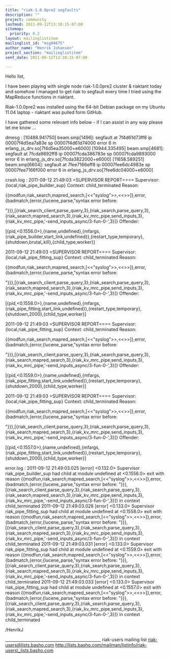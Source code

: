 ```yaml
---
title: "riak-1.0.0pre2 segfaults"
description: ""
project: community
lastmod: 2011-09-12T13:10:15-07:00
sitemap:
  priority: 0.2
layout: mailinglistitem
mailinglist_id: "msg04675"
author_name: "Henrik Johansen"
project_section: "mailinglistitem"
sent_date: 2011-09-12T13:10:15-07:00

---
```




Hello list,

I have been playing with single node riak-1.0.0pre2 cluster & riaktant 
today and somehow I managed to get riak to segfault every time I tried 
using the MapReduce functions in riaktant.


Riak-1.0.0pre2 was installed using the 64-bit Debian package on my
Ubuntu 11.04 laptop - riaktant was pulled form GitHub.

I have gathered some relevant info below - if I can assist in any way
please let me know ...

dmesg :
[10488.941750] beam.smp[1496]: segfault at 7f4d61d73ff8 ip 00007f4d5ea7a83e sp 
00007f4d61d74000 error 6 in erlang\_js\_drv.so[7f4d5ea35000+e6000]
[10944.335495] beam.smp[4681]: segfault at 7fcda9892ff8 ip 00007fcda386783e sp 
00007fcda9893000 error 6 in erlang\_js\_drv.so[7fcda3822000+e6000]
[11658.589251] beam.smp[6604]: segfault at 7fee7166eff8 ip 00007fee6dc4983e sp 
00007fee7166f000 error 6 in erlang\_js\_drv.so[7fee6dc04000+e6000]

crash.log :
2011-09-12 21:49:03 =SUPERVISOR REPORT====
 Supervisor: {local,riak\_pipe\_builder\_sup}
 Context: child\_terminated
 Reason:
 
{{modfun,riak\_search,mapred\_search,[<<"syslog">>,<<>>]},error,{badmatch,{error,{lucene\_parse,"syntax
 error before:
 
"}}},[{riak\_search\_client,parse\_query,3},{riak\_search,parse\_query,3},{riak\_search,mapred\_search,3},{riak\_kv\_mrc\_pipe,send\_inputs,3},{riak\_kv\_mrc\_pipe,'-send\_inputs\_async/3-fun-0-',3}]}
 Offender:
 
[{pid,<0.1556.0>},{name,undefined},{mfargs,{riak\_pipe\_builder,start\_link,undefined}},{restart\_type,temporary},{shutdown,brutal\_kill},{child\_type,worker}]

2011-09-12 21:49:03 =SUPERVISOR REPORT====
 Supervisor: {local,riak\_pipe\_fitting\_sup}
 Context: child\_terminated
 Reason:
 
{{modfun,riak\_search,mapred\_search,[<<"syslog">>,<<>>]},error,{badmatch,{error,{lucene\_parse,"syntax
 error before:
 
"}}},[{riak\_search\_client,parse\_query,3},{riak\_search,parse\_query,3},{riak\_search,mapred\_search,3},{riak\_kv\_mrc\_pipe,send\_inputs,3},{riak\_kv\_mrc\_pipe,'-send\_inputs\_async/3-fun-0-',3}]}
 Offender:
 
[{pid,<0.1558.0>},{name,undefined},{mfargs,{riak\_pipe\_fitting,start\_link,undefined}},{restart\_type,temporary},{shutdown,2000},{child\_type,worker}]

2011-09-12 21:49:03 =SUPERVISOR REPORT====
 Supervisor: {local,riak\_pipe\_fitting\_sup}
 Context: child\_terminated
 Reason:
 
{{modfun,riak\_search,mapred\_search,[<<"syslog">>,<<>>]},error,{badmatch,{error,{lucene\_parse,"syntax
 error before:
 
"}}},[{riak\_search\_client,parse\_query,3},{riak\_search,parse\_query,3},{riak\_search,mapred\_search,3},{riak\_kv\_mrc\_pipe,send\_inputs,3},{riak\_kv\_mrc\_pipe,'-send\_inputs\_async/3-fun-0-',3}]}
 Offender:
 
[{pid,<0.1559.0>},{name,undefined},{mfargs,{riak\_pipe\_fitting,start\_link,undefined}},{restart\_type,temporary},{shutdown,2000},{child\_type,worker}]

2011-09-12 21:49:03 =SUPERVISOR REPORT====
 Supervisor: {local,riak\_pipe\_fitting\_sup}
 Context: child\_terminated
 Reason:
 
{{modfun,riak\_search,mapred\_search,[<<"syslog">>,<<>>]},error,{badmatch,{error,{lucene\_parse,"syntax
 error before:
 
"}}},[{riak\_search\_client,parse\_query,3},{riak\_search,parse\_query,3},{riak\_search,mapred\_search,3},{riak\_kv\_mrc\_pipe,send\_inputs,3},{riak\_kv\_mrc\_pipe,'-send\_inputs\_async/3-fun-0-',3}]}
 Offender:
 
[{pid,<0.1557.0>},{name,undefined},{mfargs,{riak\_pipe\_fitting,start\_link,undefined}},{restart\_type,temporary},{shutdown,2000},{child\_type,worker}]

error.log :
2011-09-12 21:49:03.025 [error] <0.132.0> Supervisor riak\_pipe\_builder\_sup had child 
at module undefined at <0.1556.0> exit with reason
{{modfun,riak\_search,mapred\_search,[<<"syslog">>,<<>>]},error,{badmatch,{error,{lucene\_parse,"syntax
error before:
"}}},[{riak\_search\_client,parse\_query,3},{riak\_search,parse\_query,3},{riak\_search,mapred\_search,3},{riak\_kv\_mrc\_pipe,send\_inputs,3},{riak\_kv\_mrc\_pipe,'-send\_inputs\_async/3-fun-0-',3}]}
in context child\_terminated
2011-09-12 21:49:03.028 [error] <0.133.0> Supervisor riak\_pipe\_fitting\_sup had child 
at module undefined at <0.1558.0> exit with reason
{{modfun,riak\_search,mapred\_search,[<<"syslog">>,<<>>]},error,{badmatch,{error,{lucene\_parse,"syntax
error before:
"}}},[{riak\_search\_client,parse\_query,3},{riak\_search,parse\_query,3},{riak\_search,mapred\_search,3},{riak\_kv\_mrc\_pipe,send\_inputs,3},{riak\_kv\_mrc\_pipe,'-send\_inputs\_async/3-fun-0-',3}]}
in context child\_terminated
2011-09-12 21:49:03.031 [error] <0.133.0> Supervisor riak\_pipe\_fitting\_sup had child 
at module undefined at <0.1559.0> exit with reason
{{modfun,riak\_search,mapred\_search,[<<"syslog">>,<<>>]},error,{badmatch,{error,{lucene\_parse,"syntax
error before:
"}}},[{riak\_search\_client,parse\_query,3},{riak\_search,parse\_query,3},{riak\_search,mapred\_search,3},{riak\_kv\_mrc\_pipe,send\_inputs,3},{riak\_kv\_mrc\_pipe,'-send\_inputs\_async/3-fun-0-',3}]}
in context child\_terminated
2011-09-12 21:49:03.033 [error] <0.133.0> Supervisor riak\_pipe\_fitting\_sup had child 
at module undefined at <0.1557.0> exit with reason
{{modfun,riak\_search,mapred\_search,[<<"syslog">>,<<>>]},error,{badmatch,{error,{lucene\_parse,"syntax
error before:
"}}},[{riak\_search\_client,parse\_query,3},{riak\_search,parse\_query,3},{riak\_search,mapred\_search,3},{riak\_kv\_mrc\_pipe,send\_inputs,3},{riak\_kv\_mrc\_pipe,'-send\_inputs\_async/3-fun-0-',3}]}
in context child\_terminated

/HenrikJ

\_\_\_\_\_\_\_\_\_\_\_\_\_\_\_\_\_\_\_\_\_\_\_\_\_\_\_\_\_\_\_\_\_\_\_\_\_\_\_\_\_\_\_\_\_\_\_
riak-users mailing list
riak-users@lists.basho.com
http://lists.basho.com/mailman/listinfo/riak-users\_lists.basho.com

